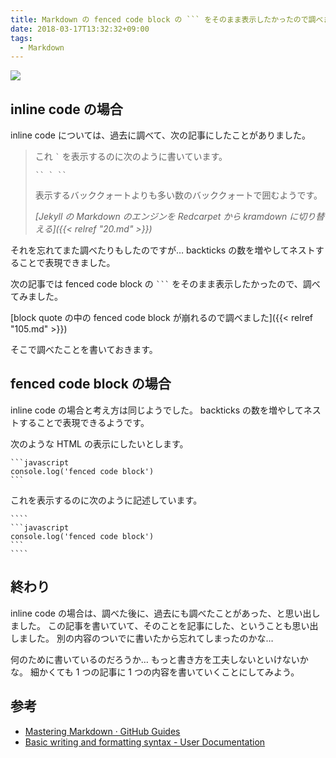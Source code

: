```yaml
---
title: Markdown の fenced code block の ``` をそのまま表示したかったので調べました
date: 2018-03-17T13:32:32+09:00
tags:
  - Markdown
---
```


![](https://gohugo.io/images/gohugoio-card.png)

<!--more-->

## inline code の場合

inline code については、過去に調べて、次の記事にしたことがありました。

> これ `` ` `` を表示するのに次のように書いています。
>
>     `` ` ``
>
> 表示するバッククォートよりも多い数のバッククォートで囲むようです。 
>
> <cite>[Jekyll の Markdown のエンジンを Redcarpet から kramdown に切り替える]({{< relref "20.md" >}})</cite>

それを忘れてまた調べたりもしたのですが…
backticks の数を増やしてネストすることで表現できました。

次の記事では fenced code block の ```` ``` ```` をそのまま表示したかったので、調べてみました。

[block quote の中の fenced code block が崩れるので調べました]({{< relref "105.md" >}})

そこで調べたことを書いておきます。

## fenced code block の場合

inline code の場合と考え方は同じようでした。
backticks の数を増やしてネストすることで表現できるようです。

次のような HTML の表示にしたいとします。

````
```javascript
console.log('fenced code block')
```
````

これを表示するのに次のように記述しています。

`````
````
```javascript
console.log('fenced code block')
```
````
`````

## 終わり

inline code の場合は、調べた後に、過去にも調べたことがあった、と思い出しました。
この記事を書いていて、そのことを記事にした、ということも思い出しました。
別の内容のついでに書いたから忘れてしまったのかな…

何のために書いているのだろうか…
もっと書き方を工夫しないといけないかな。
細かくても 1 つの記事に 1 つの内容を書いていくことにしてみよう。

## 参考

* [Mastering Markdown · GitHub Guides](https://guides.github.com/features/mastering-markdown/)
* [Basic writing and formatting syntax - User Documentation](https://help.github.com/articles/basic-writing-and-formatting-syntax/)
